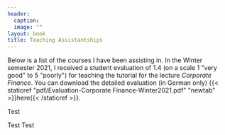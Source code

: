 ```yaml
---
header: 
  caption: 
  image: ""
layout: book
title: Teaching Assistantships
---
```


Below is a list of the courses I have been assisting in. In the Winter semester 2021, I received a student evaluation of 1.4 (on a scale 1 "very good" to 5 "poorly") for teaching the tutorial for the lecture _Corporate Finance_. You can download the detailed evaluation (in German only) {{< staticref "pdf/Evaluation-Corporate Finance-Winter2021.pdf" "newtab" >}}here{{< /staticref >}}. 

Test

Test Test 
